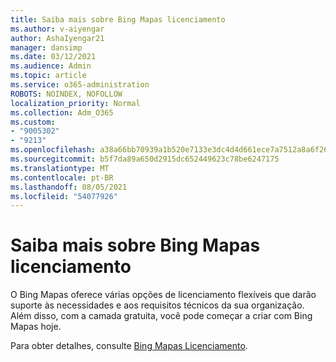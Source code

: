 ```yaml
---
title: Saiba mais sobre Bing Mapas licenciamento
ms.author: v-aiyengar
author: AshaIyengar21
manager: dansimp
ms.date: 03/12/2021
ms.audience: Admin
ms.topic: article
ms.service: o365-administration
ROBOTS: NOINDEX, NOFOLLOW
localization_priority: Normal
ms.collection: Adm_O365
ms.custom:
- "9005302"
- "9213"
ms.openlocfilehash: a38a66bb70939a1b520e7133e3dc4d4d661ece7a7512a8a6f263bcc365c71165
ms.sourcegitcommit: b5f7da89a650d2915dc652449623c78be6247175
ms.translationtype: MT
ms.contentlocale: pt-BR
ms.lasthandoff: 08/05/2021
ms.locfileid: "54077926"
---
```

# <a name="learn-about-bing-maps-licensing"></a>Saiba mais sobre Bing Mapas licenciamento

O Bing Mapas oferece várias opções de licenciamento flexíveis que darão suporte às necessidades e aos requisitos técnicos da sua organização. Além disso, com a camada gratuita, você pode começar a criar com Bing Mapas hoje.

Para obter detalhes, consulte [Bing Mapas Licenciamento](https://go.microsoft.com/fwlink/?linkid=2150203).
